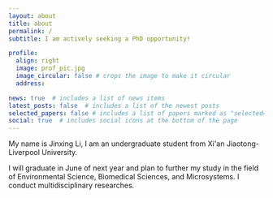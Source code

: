 ```yaml
---
layout: about
title: about
permalink: /
subtitle: I am actively seeking a PhD opportunity!

profile:
  align: right
  image: prof_pic.jpg
  image_circular: false # crops the image to make it circular
  address:

news: true  # includes a list of news items
latest_posts: false  # includes a list of the newest posts
selected_papers: false # includes a list of papers marked as "selected={true}"
social: true  # includes social icons at the bottom of the page
---
```


My name is Jinxing Li, I am an undergraduate student from Xi'an Jiaotong-Liverpool University. 

I will graduate in June of next year and plan to further my study in the field of Environmental Science, Biomedical Sciences, and Microsystems. I conduct multidisciplinary researches.
